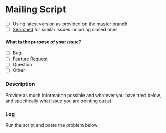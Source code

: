 # Mailing Script

- [ ] Using latest version as provided on the [master branch](https://github.com/dewanshrawat15/Mailing-Script/tree/master)
- [ ] [Searched](https://github.com/dewanshrawat15/Mailing-Script/issues?utf8=%E2%9C%93&q=is%3Aissue) for similar issues including closed ones

#### What is the purpose of your *issue*?
- [ ] Bug
- [ ] Feature Request
- [ ] Question
- [ ] Other

### Description
Provide as much information possible and whatever you have tried below, and specifically what issue you are pointing out at.

### Log
Run the script and paste the problem below
